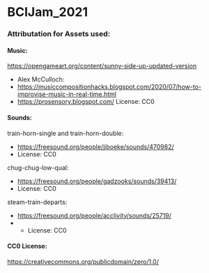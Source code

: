 # BCIJam_2021

### Attributation for Assets used:

#### Music:
https://opengameart.org/content/sunny-side-up-updated-version
- Alex McCulloch: 
- https://musiccompositionhacks.blogspot.com/2020/07/how-to-improvise-music-in-real-time.html
- https://prosensory.blogspot.com/
License: CC0

#### Sounds: 

train-horn-single and train-horn-double: 
- https://freesound.org/people/jjboeke/sounds/470982/
- License: CC0

chug-chug-low-qual:
- https://freesound.org/people/gadzooks/sounds/39413/
- License: CC0

steam-train-departs: 
- https://freesound.org/people/acclivity/sounds/25719/
- - License: CC0

#### CC0 License:
https://creativecommons.org/publicdomain/zero/1.0/